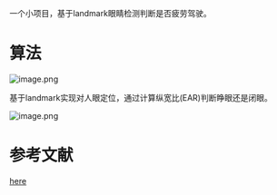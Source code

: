 一个小项目，基于landmark眼睛检测判断是否疲劳驾驶。
# 算法

![image.png](https://upload-images.jianshu.io/upload_images/7761526-58adc4214ca2b133.png?imageMogr2/auto-orient/strip%7CimageView2/2/w/1240)

基于landmark实现对人眼定位，通过计算纵宽比(EAR)判断睁眼还是闭眼。

![image.png](https://upload-images.jianshu.io/upload_images/7761526-0e03dd8c9d9ba1a0.png?imageMogr2/auto-orient/strip%7CimageView2/2/w/1240)

# 参考文献
[here](https://www.pyimagesearch.com/2017/05/08/drowsiness-detection-opencv/)

